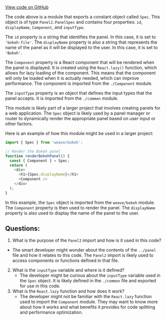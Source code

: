 [View code on GitHub](https://github.com/wandb/weave/weave-js/src/components/Panel2/PanelBokeh/index.ts)

The code above is a module that exports a constant object called `Spec`. This object is of type `Panel2.PanelSpec` and contains four properties: `id`, `displayName`, `Component`, and `inputType`. 

The `id` property is a string that identifies the panel. In this case, it is set to `'bokeh-file'`. The `displayName` property is also a string that represents the name of the panel as it will be displayed to the user. In this case, it is set to `'Bokeh'`.

The `Component` property is a React component that will be rendered when the panel is displayed. It is created using the `React.lazy()` function, which allows for lazy loading of the component. This means that the component will only be loaded when it is actually needed, which can improve performance. The component is imported from the `./Component` module.

The `inputType` property is an object that defines the input types that the panel accepts. It is imported from the `./common` module.

This module is likely part of a larger project that involves creating panels for a web application. The `Spec` object is likely used by a panel manager or router to dynamically render the appropriate panel based on user input or other factors. 

Here is an example of how this module might be used in a larger project:

```javascript
import { Spec } from 'weave/bokeh';

// Render the Bokeh panel
function renderBokehPanel() {
  const { Component } = Spec;
  return (
    <div>
      <h1>{Spec.displayName}</h1>
      <Component />
    </div>
  );
}
``` 

In this example, the `Spec` object is imported from the `weave/bokeh` module. The `Component` property is then used to render the panel. The `displayName` property is also used to display the name of the panel to the user.
## Questions: 
 1. What is the purpose of the `Panel2` import and how is it used in this code?
   - The smart developer might wonder about the contents of the `../panel` file and how it relates to this code. The `Panel2` import is likely used to access components or functions defined in that file.
2. What is the `inputType` variable and where is it defined?
   - The developer might be curious about the `inputType` variable used in the `Spec` object. It is likely defined in the `./common` file and exported for use in this code.
3. What is the `React.lazy` function and how does it work?
   - The developer might not be familiar with the `React.lazy` function used to import the `Component` module. They may want to know more about how it works and what benefits it provides for code splitting and performance optimization.